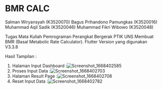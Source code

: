 # BMR CALC
Salman Wiryansyah           (K3520070)
Bagus Prihandono Pamungkas  (K3520016) 
Muhammad Aqil Sadik         (K3520046)
Muhammad Fikri Wibowo       (K3520048)

Tugas Mata Kuliah Pemrograman Perangkat Bergerak PTIK UNS Membuat BMR (Basal Metabolic Rate Calculator).
Flutter Version yang digunakan V3.3.8 

Hasil Tampilan :
1. Halaman Input Dashboard :![Screenshot_1668402585](https://user-images.githubusercontent.com/71618052/201582455-46e60a79-8650-4bc6-93e1-1a43c81ee15a.png)
2. Proses Input Data       :![Screenshot_1668402703](https://user-images.githubusercontent.com/71618052/201582742-801bcdb2-df54-4995-8463-e948e5b49b33.png)
3. Halaman Result Page     :![Screenshot_1668402708](https://user-images.githubusercontent.com/71618052/201582827-6d392d2e-201d-425a-b6ad-ca0aa340f033.png)
4. Reset Input Data        :![Screenshot_1668402782](https://user-images.githubusercontent.com/71618052/201583048-b13d8f12-b74e-4278-bd21-0c83fd8467da.png)

